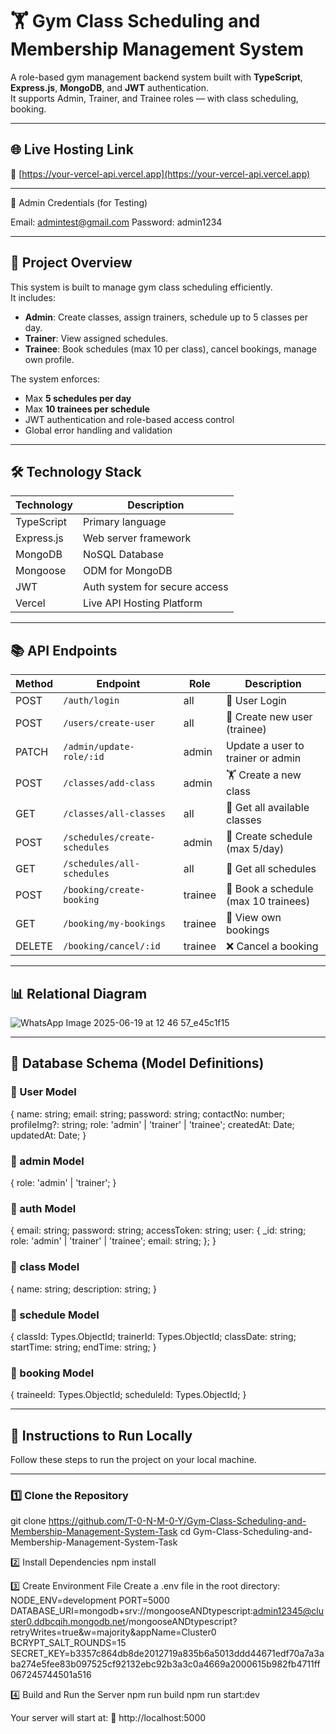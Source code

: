 # 🏋️ Gym Class Scheduling and Membership Management System

A role-based gym management backend system built with **TypeScript**, **Express.js**, **MongoDB**, and **JWT** authentication.  
It supports Admin, Trainer, and Trainee roles — with class scheduling, booking.

---

## 🌐 Live Hosting Link

🔗 [https://your-vercel-api.vercel.app](https://your-vercel-api.vercel.app)  

---
🔐 Admin Credentials (for Testing)

Email: admintest@gmail.com
Password: admin1234

---

## 🧾 Project Overview

This system is built to manage gym class scheduling efficiently.  
It includes:

- **Admin**: Create classes, assign trainers, schedule up to 5 classes per day.
- **Trainer**: View assigned schedules.
- **Trainee**: Book schedules (max 10 per class), cancel bookings, manage own profile.

The system enforces:
- Max **5 schedules per day**
- Max **10 trainees per schedule**
- JWT authentication and role-based access control
- Global error handling and validation

---

## 🛠 Technology Stack

| Technology     | Description                         |
|----------------|-------------------------------------|
| TypeScript     | Primary language                    |
| Express.js     | Web server framework                |
| MongoDB        | NoSQL Database                      |
| Mongoose       | ODM for MongoDB                     |
| JWT            | Auth system for secure access       |
| Vercel         | Live API Hosting Platform           |

---
## 📚 API Endpoints

| Method | Endpoint                            | Role     | Description                             |
|--------|-------------------------------------|----------|-----------------------------------------|
| POST   | `/auth/login`                       | all      | 🔐 User Login                           |
| POST   | `/users/create-user`                | all      | 👤 Create new user (trainee)            |
| PATCH  | `/admin/update-role/:id`            | admin    | Update a user to trainer or admin       |
| POST   | `/classes/add-class`                | admin    | 🏋️ Create a new class                   |
| GET    | `/classes/all-classes`              | all      | 📖 Get all available classes            |
| POST   | `/schedules/create-schedules`       | admin    | 📅 Create schedule (max 5/day)          |
| GET    | `/schedules/all-schedules`          | all      | 📆 Get all schedules                    |
| POST   | `/booking/create-booking`           | trainee  | 📝 Book a schedule (max 10 trainees)    |
| GET    | `/booking/my-bookings`              | trainee  | 👀 View own bookings                    |
| DELETE | `/booking/cancel/:id`               | trainee  | ❌ Cancel a booking                     |

---
## 📊 Relational Diagram
![WhatsApp Image 2025-06-19 at 12 46 57_e45c1f15](https://github.com/user-attachments/assets/758aa71d-274d-4f55-8fc8-4e183cf70bc4)

---
## 🧬 Database Schema (Model Definitions)

### 👤 User Model
{
    name: string;
    email: string;
    password: string;
    contactNo: number;
    profileImg?: string;
    role: 'admin' | 'trainer' | 'trainee';
    createdAt: Date;
    updatedAt: Date;
}

### 👤 admin Model
{
role: 'admin' | 'trainer';
}

### 👤 auth Model
{
  email: string;
  password: string;
  accessToken: string;
  user: {
    _id: string;
    role: 'admin' | 'trainer' | 'trainee';
    email: string;
  };
}

### 👤 class Model
{
  name: string;
  description: string;
}

### 👤 schedule Model
{
    classId: Types.ObjectId;
    trainerId: Types.ObjectId;
    classDate: string;
    startTime: string;
    endTime: string;
}

### 👤 booking Model
{
  traineeId: Types.ObjectId;
  scheduleId: Types.ObjectId;
}

---
## 🧪 Instructions to Run Locally

Follow these steps to run the project on your local machine.

---
### 1️⃣ Clone the Repository

git clone https://github.com/T-0-N-M-0-Y/Gym-Class-Scheduling-and-Membership-Management-System-Task
cd Gym-Class-Scheduling-and-Membership-Management-System-Task

2️⃣ Install Dependencies
npm install

3️⃣ Create Environment File
Create a .env file in the root directory:
NODE_ENV=development
PORT=5000
DATABASE_URI=mongodb+srv://mongooseANDtypescript:admin12345@cluster0.ddbcqih.mongodb.net/mongooseANDtypescript?retryWrites=true&w=majority&appName=Cluster0
BCRYPT_SALT_ROUNDS=15
SECRET_KEY=b3357c864db8de2012719a835b6a5013ddd44671edf70a7a3aba274e5fee83b097525cf92132ebc92b3a3c0a4669a2000615b982fb4711ff067245744501a516

4️⃣ Build and Run the Server
npm run build
npm run start:dev

Your server will start at:
📍 http://localhost:5000
